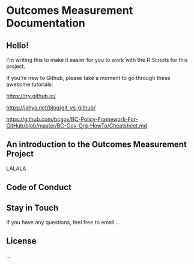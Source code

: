 # Outcomes Measurement Documentation
## Hello! 
I'm writing this to make it easier for you to work with the R Scripts for this project.

If you're new to Github, please take a moment to go through these awesome tutorials: 

https://try.github.io/

https://jahya.net/blog/git-vs-github/

https://github.com/bcgov/BC-Policy-Framework-For-GitHub/blob/master/BC-Gov-Org-HowTo/Cheatsheet.md
## An introduction to the Outcomes Measurement Project 
LALALA
## Code of Conduct
## Stay in Touch
If you have any questions, feel free to email ...
## License
...
